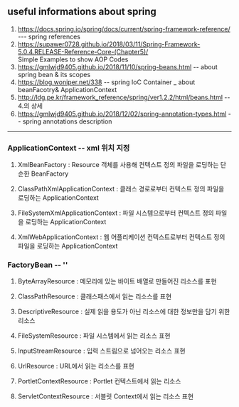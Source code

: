 ## useful informations about spring

1. https://docs.spring.io/spring/docs/current/spring-framework-reference/ --- spring references
2. https://supawer0728.github.io/2018/03/11/Spring-Framework-5.0.4.RELEASE-Reference-Core-(Chapter5)/
<br>Simple Examples to show AOP Codes
3. https://gmlwjd9405.github.io/2018/11/10/spring-beans.html -- about spring bean & its scopes
4. https://blog.woniper.net/338 -- spring IoC Container _ about beanFacotry& ApplicationContext
5. http://ldg.pe.kr/framework_reference/spring/ver1.2.2/html/beans.html -- 4.의 상세 
6. https://gmlwjd9405.github.io/2018/12/02/spring-annotation-types.html -- spring annotations description


<hr>

### ApplicationContext -- xml 위치 지정
1. XmlBeanFactory : Resource 객체를 사용해 컨텍스트 정의 파일을 로딩하는 단순한 BeanFactory

2. ClassPathXmlApplicationContext : 클래스 경로로부터 컨텍스트 정의 파일을 로딩하는 ApplicationContext

3. FileSystemXmlApplicationContext : 파일 시스템으로부터 컨텍스트 정의 파일을 로딩하는 ApplicationContext

4. XmlWebApplicationContext : 웹 어플리케이션 컨텍스트로부터 컨텍스트 정의 파일을 로딩하는 ApplicationContext

### FactoryBean -- ''
1. ByteArrayResource : 메모리에 있는 바이트 배열로 만들어진 리소스를 표현

2. ClassPathResource : 클래스패스에서 읽는 리소스를 표현

3. DescriptiveResource : 실제 읽을 용도가 아닌 리소스에 대한 정보만을 담기 위한 리소스

4. FileSystemResource : 파일 시스템에서 읽는 리소스 표현

5. InputStreamResource : 입력 스트림으로 넘어오는 리소스 표현

6. UrlResource : URL에서 읽는 리소스를 표현

7. PortletContextResource : Portlet 컨텍스트에서 읽는 리소스

8. ServletContextResource : 서블릿 Context에서 읽는 리소스 표현
